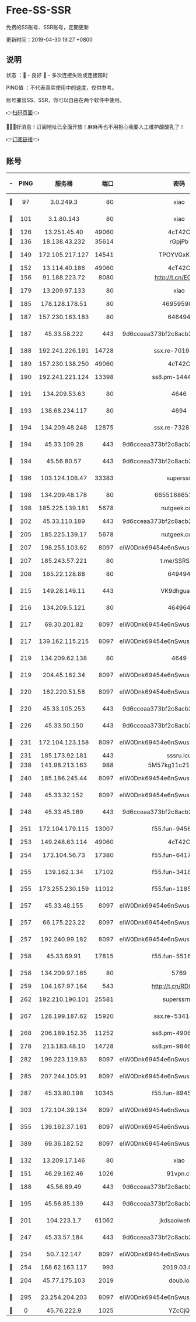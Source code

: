 # Free-SS-SSR

免费的SS账号、SSR账号，定期更新

更新时间：2019-04-30 19:27 +0800

## 说明

状态     ：🙂 - 良好 🙁 - 多次连接失败或连接超时

PING值   ：不代表真实使用中的速度，仅供参考。

账号兼容SS、SSR，你可以自由在两个软件中使用。

👉[扫码页面](https://liesauer.github.io/Free-SS-SSR/)👈

🎉🎉🎉好消息！订阅地址已全面开放！麻麻再也不用担心我要人工维护酸酸乳了！

👉[订阅链接](https://www.liesauer.net/yogurt/subscribe?ACCESS_TOKEN=DAYxR3mMaZAsaqUb)👈

## 账号

|-|PING|服务器|端口|密码|加密方式|区域|
|:----:|:----:|:-----:|-----:|:----:|:----:|:----:|
|🙂|97|3.0.249.3|80|xiao|aes-128-ctr|SG|
|🙂|101|3.1.80.143|80|xiao|aes-128-ctr|SG|
|🙂|126|13.251.45.40|49060|4cT42C|chacha20|SG|
|🙂|136|18.138.43.232|35614|rGpjPb|rc4-md5|SG|
|🙂|149|172.105.217.127|14541|TPOYVGxKglpi|aes-256-cfb|JP|
|🙂|152|13.114.40.186|49060|4cT42C|chacha20|JP|
|🙂|156|91.188.223.72|8080|http://t.cn/EGJIyrl|rc4-md5|RU|
|🙂|179|13.209.97.133|80|xiao|aes-128-ctr|KR|
|🙂|185|178.128.178.51|80|469595985|chacha20|US|
|🙂|187|157.230.163.183|80|646494|aes-256-cfb|US|
|🙂|187|45.33.58.222|443|9d6cceaa373bf2c8acb22e60b6a58be6|aes-256-cfb|US|
|🙂|188|192.241.226.191|14728|ssx.re-70195651|aes-256-cfb|US|
|🙂|189|157.230.138.250|49060|4cT42C|chacha20|US|
|🙂|190|192.241.221.124|13398|ss8.pm-14441068|aes-256-cfb|US|
|🙂|191|134.209.53.63|80|4646|aes-256-cfb|US|
|🙂|193|138.68.234.117|80|4694|aes-256-cfb|US|
|🙂|194|134.209.48.248|12875|ssx.re-73282037|aes-256-cfb|US|
|🙂|194|45.33.109.28|443|9d6cceaa373bf2c8acb22e60b6a58be6|aes-256-cfb|US|
|🙂|194|45.56.80.57|443|9d6cceaa373bf2c8acb22e60b6a58be6|aes-256-cfb|US|
|🙂|196|103.124.106.47|33383|supersss|aes-256-cfb|US|
|🙂|198|134.209.48.178|80|6655168651651|aes-256-cfb|US|
|🙂|198|185.225.139.181|5678|nutgeek.com|rc4-md5|US|
|🙂|202|45.33.110.189|443|9d6cceaa373bf2c8acb22e60b6a58be6|aes-256-cfb|US|
|🙂|205|185.225.139.17|5678|nutgeek.com|rc4-md5|US|
|🙂|207|198.255.103.62|8097|eIW0Dnk69454e6nSwuspv9DmS201tQ0D|aes-256-cfb|US|
|🙂|207|185.243.57.221|80|t.me/SSRSUB|rc4-md5|US|
|🙂|208|165.22.128.88|80|649494|aes-256-cfb|US|
|🙂|215|149.28.149.11|443|VK9dhgualsL|aes-256-cfb|SG|
|🙂|216|134.209.5.121|80|464964|aes-256-cfb|US|
|🙂|217|69.30.201.82|8097|eIW0Dnk69454e6nSwuspv9DmS201tQ0D|aes-256-cfb|US|
|🙂|217|139.162.115.215|8097|eIW0Dnk69454e6nSwuspv9DmS201tQ0D|aes-256-cfb|JP|
|🙂|219|134.209.62.138|80|4649|aes-256-cfb|US|
|🙂|219|204.45.182.34|8097|eIW0Dnk69454e6nSwuspv9DmS201tQ0D|aes-256-cfb|US|
|🙂|220|162.220.51.58|8097|eIW0Dnk69454e6nSwuspv9DmS201tQ0D|aes-256-cfb|US|
|🙂|220|45.33.105.253|443|9d6cceaa373bf2c8acb22e60b6a58be6|aes-256-cfb|US|
|🙂|226|45.33.50.150|443|9d6cceaa373bf2c8acb22e60b6a58be6|aes-256-cfb|US|
|🙂|231|172.104.123.158|8097|eIW0Dnk69454e6nSwuspv9DmS201tQ0D|aes-256-cfb|JP|
|🙂|231|185.173.92.181|443|sssru.icu|rc4-md5|RU|
|🙂|238|141.98.213.163|988|5M57kg11c214qDmK|chacha20|KR|
|🙂|240|185.186.245.44|8097|eIW0Dnk69454e6nSwuspv9DmS201tQ0D|aes-256-cfb|NL|
|🙂|248|45.33.32.152|8097|eIW0Dnk69454e6nSwuspv9DmS201tQ0D|aes-256-cfb|US|
|🙂|248|45.33.45.169|443|9d6cceaa373bf2c8acb22e60b6a58be6|aes-256-cfb|US|
|🙂|251|172.104.179.115|13007|f55.fun-94565222|aes-256-cfb|SG|
|🙂|253|149.248.63.114|49060|4cT42C|chacha20|CA|
|🙂|254|172.104.56.73|17380|f55.fun-64173788|aes-256-cfb|SG|
|🙂|255|139.162.1.34|17102|f55.fun-34189518|aes-256-cfb|SG|
|🙂|255|173.255.230.159|11012|f55.fun-11858863|aes-256-cfb|US|
|🙂|257|45.33.48.155|8097|eIW0Dnk69454e6nSwuspv9DmS201tQ0D|aes-256-cfb|US|
|🙂|257|66.175.223.22|8097|eIW0Dnk69454e6nSwuspv9DmS201tQ0D|aes-256-cfb|US|
|🙂|257|192.240.99.182|8097|eIW0Dnk69454e6nSwuspv9DmS201tQ0D|aes-256-cfb|US|
|🙂|258|45.33.69.91|17815|f55.fun-55164380|aes-256-cfb|US|
|🙂|258|134.209.97.165|80|5769|aes-256-cfb|SG|
|🙂|259|104.167.97.164|543|http://t.cn/RD0D7sx|rc4-md5|CA|
|🙂|262|192.210.190.101|25581|superssrnet|aes-256-cfb|US|
|🙂|267|128.199.187.62|15920|ssx.re-53414429|aes-256-cfb|SG|
|🙂|268|206.189.152.35|11252|ss8.pm-49065778|aes-256-cfb|SG|
|🙂|278|213.183.48.10|14728|ss8.pm-98469490|rc4-md5|RU|
|🙂|282|199.223.119.83|8097|eIW0Dnk69454e6nSwuspv9DmS201tQ0D|aes-256-cfb|US|
|🙂|285|207.244.105.91|8097|eIW0Dnk69454e6nSwuspv9DmS201tQ0D|aes-256-cfb|US|
|🙂|287|45.33.80.198|10345|f55.fun-89457321|aes-256-cfb|US|
|🙂|303|172.104.39.134|8097|eIW0Dnk69454e6nSwuspv9DmS201tQ0D|aes-256-cfb|SG|
|🙂|355|139.162.37.161|8097|eIW0Dnk69454e6nSwuspv9DmS201tQ0D|aes-256-cfb|SG|
|🙂|389|69.36.182.52|8097|eIW0Dnk69454e6nSwuspv9DmS201tQ0D|aes-256-cfb|US|
|🙂|132|13.209.17.146|80|xiao|aes-128-ctr|KR|
|🙂|151|46.29.162.46|1026|91vpn.cf|rc4-md5|RU|
|🙂|188|45.56.89.49|443|9d6cceaa373bf2c8acb22e60b6a58be6|aes-256-cfb|US|
|🙂|195|45.56.85.139|443|9d6cceaa373bf2c8acb22e60b6a58be6|aes-256-cfb|US|
|🙂|201|104.223.1.7|61062|jkdsaoiwefdsa|aes-256-cfb|US|
|🙂|247|45.33.57.184|443|9d6cceaa373bf2c8acb22e60b6a58be6|aes-256-cfb|US|
|🙂|254|50.7.12.147|8097|eIW0Dnk69454e6nSwuspv9DmS201tQ0D|aes-256-cfb|US|
|🙂|254|168.62.163.117|993|2019.03.07|rc4-md5|US|
|🙁|204|45.77.175.103|2019|doub.io|aes-128-ctr|SG|
|🙁|295|23.254.204.203|8097|eIW0Dnk69454e6nSwuspv9DmS201tQ0D|aes-256-cfb|US|
|🙁|0|45.76.222.9|1025|YZcCjQ|rc4-md5|JP|

